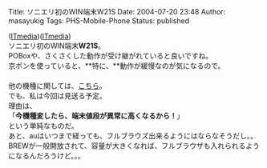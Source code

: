 Title: ソニエリ初のWIN端末W21S
Date: 2004-07-20 23:48
Author: masayukig
Tags: PHS-Mobile-Phone
Status: published

([ITmedia](http://www.itmedia.co.jp/mobile/articles/0407/20/news089.html))([ITmedia](http://www.itmedia.co.jp/mobile/articles/0407/12/news046.html))  
ソニエリ初のWIN端末**W21S**。  
POBoxや、さくさくした動作が受け継がれていると良いですね。  
京ポンを使っていると、**特に、**動作が緩慢なのが気になるので。  
　  
他の機種に関しては、[こちら](http://www.itmedia.co.jp/mobile/articles/0407/12/news055.html)。  
でも、私は今回は見送る予定。  
理由は、  
「**今機種変したら、端末値段が異常に高くなるから！**」  
という単純なものだ。  
あと、auはいつまで経っても、フルブラウズ出来るようにはならなそうだし。。  
BREWが一般開放されて、容量が大きくなれば、フルブラウザも入れられるようになるんだろうけど。。。
